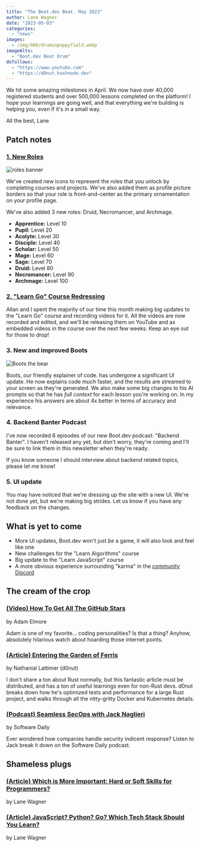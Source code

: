 ```yaml
---
title: "The Boot.dev Beat. May 2023"
author: Lane Wagner
date: "2023-05-03"
categories:
  - "news"
images:
  - /img/800/druminpoppyfield.webp
imageAlts:
  - "Boot.dev Beat Drum"
dofollows:
  - "https://www.youtube.com"
  - "https://d0nut.hashnode.dev"
---
```


We hit some amazing milestones in April. We now have over 40,000 registered students and over 500,000 lessons completed on the platform! I hope your learnings are going well, and that everything we're building is helping you, even if it's in a small way.

All the best, Lane

## Patch notes

### [1. New Roles](https://boot.dev/achievements)

![roles banner](/img/800/rolesbanner.png.webp)

We've created new icons to represent the roles that you unlock by completing courses and projects. We've also added them as profile picture borders so that your role is front-and-center as the primary ornamentation on your profile page.

We've also added 3 new roles: Druid, Necromancer, and Archmage.

* **Apprentice:** Level 10
* **Pupil:** Level 20
* **Acolyte:** Level 30
* **Disciple:** Level 40
* **Scholar:** Level 50
* **Mage:** Level 60
* **Sage:** Level 70
* **Druid:** Level 80
* **Necromancer:** Level 90
* **Archmage:** Level 100

### [2. "Learn Go" Course Redressing](https://boot.dev/courses/learn-golang)

Allan and I spent the majority of our time this month making big updates to the "Learn Go" course and recording videos for it. All the videos are now recorded and edited, and we'll be releasing them on YouTube and as embedded videos in the course over the next few weeks. Keep an eye out for those to drop!

### 3. New and improved Boots

![Boots the bear](/img/800/bootsprofile.webp.webp)

Boots, our friendly explainer of code. has undergone a significant UI update. He now explains code *much* faster, and the results are streamed to your screen as they're generated. We also make some big changes to his AI prompts so that he has *full context* for each lesson you're working on. In my experience his answers are about 4x better in terms of accuracy and relevance.

### 4. Backend Banter Podcast

I've now recorded 6 episodes of our new Boot.dev podcast: "Backend Banter". I haven't released any yet, but don't worry, they're coming and I'll be sure to link them in this newsletter when they're ready.

If you know someone I should interview about backend related topics, please let me know!

### 5. UI update

You may have noticed that we're dressing up the site with a new UI. We're not done yet, but we're making big strides. Let us know if you have any feedback on the changes.

## What is yet to come

* More UI updates, Boot.dev won't just *be* a game, it will also look and feel like one
* New challenges for the "Learn Algorithms" course
* Big update to the "Learn JavaScript" course
* A more obvious experience surrounding "karma" in the [community Discord](https://boot.dev/community)

## The cream of the crop

### [(Video) How To Get All The GitHub Stars](https://www.youtube.com/watch?v=-MKxFLyyUpI)

by Adam Elmore

Adam is one of my favorite... coding personalities? Is that a thing? Anyhow, absolutely hilarious watch about hoarding those internet points.

### [(Article) Entering the Garden of Ferris](https://d0nut.hashnode.dev/entering-the-garden-of-ferris)

by Nathanial Lattimer (d0nut)

I don't share a ton about Rust normally, but this fantastic article must be distributed, and has a ton of useful learnings even for non-Rust devs. d0nut breaks down how he's optimized tests and performance for a large Rust project, and walks through all the nitty-gritty Docker and Kubernetes details.

### [(Podcast) Seamless SecOps with Jack Naglieri](https://www.youtube.com/watch?v=-SToH-jW68o)

by Software Daily

Ever wondered how companies handle security indicent response? Listen to Jack break it down on the Software Daily podcast.

## Shameless plugs

### [(Article) Which is More Important: Hard or Soft Skills for Programmers?](/jobs/hard-vs-soft-skills-for-programmers/)

by Lane Wagner

### [(Article) JavaScript? Python? Go? Which Tech Stack Should You Learn?](/education/which-tech-stack-to-learn/)

by Lane Wagner
